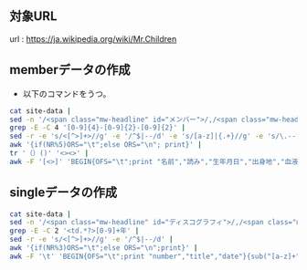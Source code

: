 ## 対象URL
url : https://ja.wikipedia.org/wiki/Mr.Children

## memberデータの作成
- 以下のコマンドをうつ。

```bash
cat site-data |
sed -n '/<span class="mw-headline" id="メンバー">/,/<span class="mw-headline" id="影響">/p' |
grep -E -C 4 '[0-9]{4}-[0-9]{2}-[0-9]{2}' |
sed -r -e 's/<[^>]+>//g' -e '/^$|--/d' -e 's/[a-z]|{.+}//g' -e 's/\.-- \.//' |
awk '{if(NR%5)ORS="\t";else ORS="\n"; print}' |
tr '（）()' '<><>' |
awk -F '[<>]' 'BEGIN{OFS="\t";print "名前","読み","生年月日","出身地","血液型"}{print $1$3,$2$4,$6$9}'
```

## singleデータの作成

```bash
cat site-data |
sed -n '/<span class="mw-headline" id="ディスコグラフィ">/,/<span class="mw-headline" id="配信限定シングル">/p' |
grep -E -C 2 '<td.*?>[0-9]+年' |
sed -r -e 's/<[^>]+>//g' -e '/^$|--/d' |
awk '{if(NR%3)ORS="\t";else ORS="\n";print}' |
awk -F '\t' 'BEGIN{OFS="\t";print "number","title","date"}{sub("[a-z]+","",$1);print $1,$2,$3}'
```
